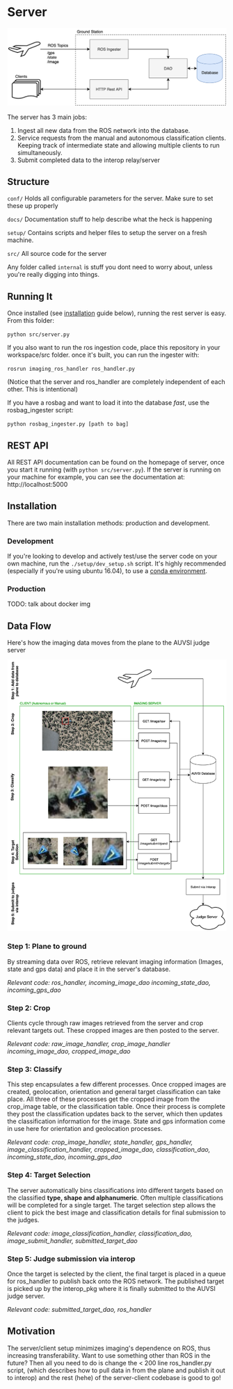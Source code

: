 # Server

![server overview](docs/img/serverFlowchart.png)

The server has 3 main jobs:

1. Ingest all new data from the ROS network into the database.
2. Service requests from the manual and autonomous classification clients. Keeping track of intermediate state and allowing multiple clients to run simultaneously.
3. Submit completed data to the interop relay/server

## Structure

`conf/` Holds all configurable parameters for the server. Make sure to set these up properly

`docs/` Documentation stuff to help describe what the heck is happening

`setup/` Contains scripts and helper files to setup the server on a fresh machine.

`src/` All source code for the server

Any folder called `internal` is stuff you dont need to worry about, unless you're really digging into things.

## Running It

Once installed (see [installation](#installation) guide below), running the rest server is easy. From this folder:

`python src/server.py`

If you also want to run the ros ingestion code, place this repository in your workspace/src folder. once it's built, you can run the ingester with:

`rosrun imaging_ros_handler ros_handler.py`

(Notice that the server and ros_handler are completely independent of each other. This is intentional)

If you have a rosbag and want to load it into the database _fast_, use the rosbag_ingester script:

`python rosbag_ingester.py [path to bag]`

## REST API

All REST API documentation can be found on the homepage of server, once you start it running (with `python src/server.py`). If the server is running on your machine for example, you can see the documentation at: http://localhost:5000

## Installation

There are two main installation methods: production and development.

### Development

If you're looking to develop and actively test/use the server code on your own machine, run the `./setup/dev_setup.sh` script. It's highly recommended (especially if you're using ubuntu 16.04), to use a [conda environment](https://conda.io/docs/user-guide/install/index.html).

### Production

TODO: talk about docker img

## Data Flow

Here's how the imaging data moves from the plane to the AUVSI judge server

![data flow overview](docs/img/basicDataFlow.png)

### Step 1: Plane to ground

By streaming data over ROS, retrieve relevant imaging information (Images, state and gps data) and place it in the server's database.

*Relevant code: ros_handler, incoming_image_dao incoming_state_dao, incoming_gps_dao*

### Step 2: Crop

Clients cycle through raw images retrieved from the server and crop relevant targets out. These cropped images are then posted to the server.

*Relevant code: raw_image_handler, crop_image_handler incoming_image_dao, cropped_image_dao*

### Step 3: Classify

This step encapsulates a few different processes. Once cropped images are created, geolocation, orientation and general target classification can take place. All three of these processes get the cropped image from the crop_image table, or the classification table. Once their process is complete they post the classification updates back to the server, which then updates the classification information for the image. State and gps information come in use here for orientation and geolocation processes.

*Relevant code: crop_image_handler, state_handler, gps_handler, image_classification_handler, cropped_image_dao, classification_dao, incoming_state_dao, incoming_gps_dao*

### Step 4: Target Selection

The server automatically bins classifications into different targets based on the classified **type, shape and alphanumeric**. Often multiple classifications will be completed for a single target. The target selection step allows the client to pick the best image and classification details for final submission to the judges.

*Relevant code: image_classification_handler, classification_dao, image_submit_handler, submitted_target_dao*

### Step 5: Judge submission via interop

Once the target is selected by the client, the final target is placed in a queue for ros_handler to publish back onto the ROS network. The published target is picked up by the interop_pkg where it is finally submitted to the AUVSI judge server.

*Relevant code: submitted_target_dao, ros_handler*

## Motivation

The server/client setup minimizes imaging's dependence on ROS, thus increasing transferability. Want to use something other than ROS in the future? Then all you need to do is change the < 200 line ros_handler.py script, (which describes how to pull data in from the plane and publish it out to interop) and the rest (hehe) of the server-client codebase is good to go!
